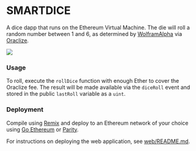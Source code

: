 # SMARTDICE

A dice dapp that runs on the Ethereum Virtual Machine. The die will roll a random number between 1 and 6, as determined by [WolframAlpha](https://www.wolframalpha.com) via [Oraclize](http://www.oraclize.it/).

<img src="https://i.imgur.com/JT3BpDz.png" />

### Usage

To roll, execute the `rollDice` function with enough Ether to cover the Oraclize fee. The result will be made available via the `diceRoll` event and stored in the public `lastRoll` variable as a `uint`. 

### Deployment

Compile using [Remix](https://ethereum.github.io/browser-solidity) and deploy to an Ethereum network of your choice using [Go Ethereum](https://geth.ethereum.org/) or [Parity](https://parity.io).

For instructions on deploying the web application, see [web/README.md](web/README.md).
